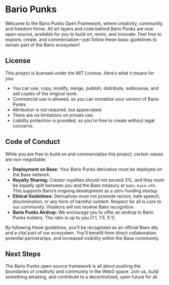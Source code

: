 # Bario Punks

Welcome to the Bario Punks Open Framework, where creativity, community, and freedom thrive. All art layers and code behind Bario Punks are now open-source, available for you to build on, remix, and innovate. Feel free to explore, create, and commercialize—just follow these basic guidelines to remain part of the Bario ecosystem!

## License
This project is licensed under the MIT License. Here’s what it means for you:

* You can use, copy, modify, merge, publish, distribute, sublicense, and sell copies of the original work.
* Commercial use is allowed, so you can monetize your version of Bario Punks.
* Attribution is not required, but appreciated.
* There are no limitations on private use.
* Liability protection is provided, so you're free to create without legal concerns.

## Code of Conduct
While you are free to build on and commercialize this project, certain values are non-negotiable:

* **Deployment on Base:** Your Bario Punks derivative must be deployed on the Base network.
* **Royalty Sharing:** Creator royalties should not exceed 3%, and they must be equally split between you and the Baes treasury at `baes.base.eth`. This supports Bario’s ongoing development as a zero-funding startup.
* **Ethical Guidelines:** Derivatives must not promote racism, hate speech, discrimination, or any form of harmful content. Respect for all is core to our community. Violators will not receive Baes recognition.
* **Bario Punks Airdrop:** We encourage you to offer an airdrop to Bario Punks holders. The ratio is up to you (1:1, 1:5, 5:1).

By following these guidelines, you’ll be recognized as an official Baes ally and a vital part of our ecosystem. You’ll benefit from direct collaboration, potential partnerships, and increased visibility within the Base community.

## Next Steps
The Bario Punks open-source framework is all about pushing the boundaries of creativity and community in the Web3 space. Join us, build something amazing, and contribute to a decentralized, open future for all. 
